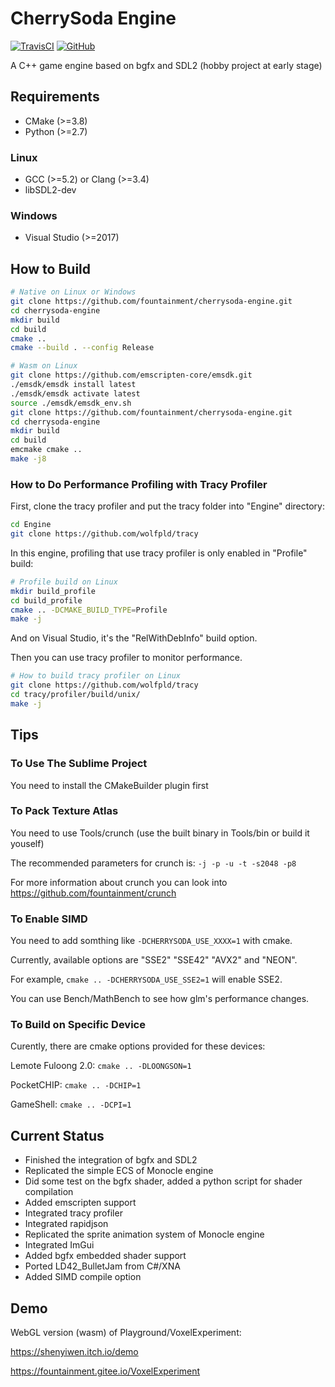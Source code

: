 # CherrySoda Engine

[![TravisCI](https://img.shields.io/travis/com/fountainment/cherrysoda-engine?branch=master)](https://travis-ci.com/github/fountainment/cherrysoda-engine)
[![GitHub](https://img.shields.io/github/license/fountainment/cherrysoda-engine)](https://github.com/fountainment/cherrysoda-engine/blob/master/LICENSE)

A C++ game engine based on bgfx and SDL2 (hobby project at early stage)

## Requirements

- CMake (>=3.8)
- Python (>=2.7)

### Linux
- GCC (>=5.2) or Clang (>=3.4)
- libSDL2-dev

### Windows
- Visual Studio (>=2017)

## How to Build

```sh
# Native on Linux or Windows
git clone https://github.com/fountainment/cherrysoda-engine.git
cd cherrysoda-engine
mkdir build
cd build
cmake ..
cmake --build . --config Release
```

```sh
# Wasm on Linux
git clone https://github.com/emscripten-core/emsdk.git
./emsdk/emsdk install latest
./emsdk/emsdk activate latest
source ./emsdk/emsdk_env.sh
git clone https://github.com/fountainment/cherrysoda-engine.git
cd cherrysoda-engine
mkdir build
cd build
emcmake cmake ..
make -j8
```

### How to Do Performance Profiling with Tracy Profiler

First, clone the tracy profiler and put the tracy folder into "Engine" directory:

```sh
cd Engine
git clone https://github.com/wolfpld/tracy
```

In this engine, profiling that use tracy profiler is only enabled in "Profile" build:

```sh
# Profile build on Linux
mkdir build_profile
cd build_profile
cmake .. -DCMAKE_BUILD_TYPE=Profile
make -j
```

And on Visual Studio, it's the "RelWithDebInfo" build option.

Then you can use tracy profiler to monitor performance.

```sh
# How to build tracy profiler on Linux
git clone https://github.com/wolfpld/tracy
cd tracy/profiler/build/unix/
make -j
```

## Tips

### To Use The Sublime Project

You need to install the CMakeBuilder plugin first

### To Pack Texture Atlas

You need to use Tools/crunch (use the built binary in Tools/bin or build it youself)

The recommended parameters for crunch is: ```-j -p -u -t -s2048 -p8```

For more information about crunch you can look into https://github.com/fountainment/crunch

### To Enable SIMD

You need to add somthing like ```-DCHERRYSODA_USE_XXXX=1``` with cmake.

Currently, available options are "SSE2" "SSE42" "AVX2" and "NEON".

For example, ```cmake .. -DCHERRYSODA_USE_SSE2=1``` will enable SSE2.

You can use Bench/MathBench to see how glm's performance changes.

### To Build on Specific Device

Curently, there are cmake options provided for these devices:

Lemote Fuloong 2.0: ```cmake .. -DLOONGSON=1```

PocketCHIP: ```cmake .. -DCHIP=1```

GameShell: ```cmake .. -DCPI=1```

## Current Status

- Finished the integration of bgfx and SDL2
- Replicated the simple ECS of Monocle engine
- Did some test on the bgfx shader, added a python script for shader compilation
- Added emscripten support
- Integrated tracy profiler
- Integrated rapidjson
- Replicated the sprite animation system of Monocle engine
- Integrated ImGui
- Added bgfx embedded shader support
- Ported LD42_BulletJam from C#/XNA
- Added SIMD compile option

## Demo

WebGL version (wasm) of Playground/VoxelExperiment:

https://shenyiwen.itch.io/demo

https://fountainment.gitee.io/VoxelExperiment
